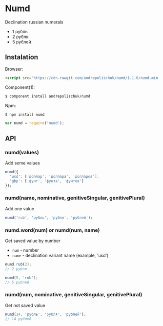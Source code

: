 # Numd

  Declination russian numerals

  * 1 рубль
  * 2 рубля
  * 5 рублей

## Instalation

  Browser:

```html
<script src="https://cdn.rawgit.com/andrepolischuk/numd/1.1.0/numd.min.js"></script>
```

  Component(1):

```sh
$ component install andrepolischuk/numd
```

  Npm:

```sh
$ npm install numd
```

```js
var numd = require('numd');
```

## API

### numd(values)

  Add some values

```js
numd({
  'usd': ['доллар', 'доллара', 'долларов'],
  'gbp': ['фунт', 'фунта', 'фунтов']
});
```

### numd(name, nominative, genitiveSingular, genitivePlural)

  Add one value

```js
numd('rub', 'рубль', 'рубля', 'рублей');
```

### numd.word(num) or numd(num, name)

  Get saved value by number

  * `num` - number
  * `name` - declination variant name (example, 'usd')

```js
numd.rub(2);
// 2 рубля

numd(5, 'rub');
// 5 рублей
```

### numd(num, nominative, genitiveSingular, genitivePlural)

  Get not saved value

```js
numd(14, 'рубль', 'рубля', 'рублей');
// 14 рублей
```
